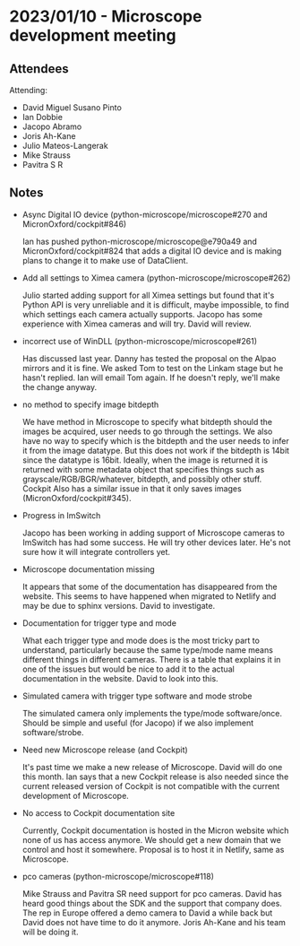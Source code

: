 # 2023/01/10 - Microscope development meeting

## Attendees

Attending:

- David Miguel Susano Pinto
- Ian Dobbie
- Jacopo Abramo
- Joris Ah-Kane
- Julio Mateos-Langerak
- Mike Strauss
- Pavitra S R

## Notes

* Async Digital IO device (python-microscope/microscope#270 and
  MicronOxford/cockpit#846)

  Ian has pushed python-microscope/microscope@e790a49 and
  MicronOxford/cockpit#824 that adds a digital IO device and is making
  plans to change it to make use of DataClient.

* Add all settings to Ximea camera (python-microscope/microscope#262)

  Julio started adding support for all Ximea settings but found that
  it's Python API is very unreliable and it is difficult, maybe
  impossible, to find which settings each camera actually supports.
  Jacopo has some experience with Ximea cameras and will try.  David
  will review.

* incorrect use of WinDLL (python-microscope/microscope#261)

  Has discussed last year.  Danny has tested the proposal on the Alpao
  mirrors and it is fine.  We asked Tom to test on the Linkam stage
  but he hasn't replied.  Ian will email Tom again.  If he doesn't
  reply, we'll make the change anyway.

* no method to specify image bitdepth

  We have method in Microscope to specify what bitdepth should the
  images be acquired, user needs to go through the settings.  We also
  have no way to specify which is the bitdepth and the user needs to
  infer it from the image datatype.  But this does not work if the
  bitdepth is 14bit since the datatype is 16bit.  Ideally, when the
  image is returned it is returned with some metadata object that
  specifies things such as grayscale/RGB/BGR/whatever, bitdepth, and
  possibly other stuff.  Cockpit Also has a similar issue in that it
  only saves images (MicronOxford/cockpit#345).

* Progress in ImSwitch

  Jacopo has been working in adding support of Microscope cameras to
  ImSwitch has had some success.  He will try other devices later.
  He's not sure how it will integrate controllers yet.

* Microscope documentation missing

  It appears that some of the documentation has disappeared from the
  website.  This seems to have happened when migrated to Netlify and
  may be due to sphinx versions.  David to investigate.

* Documentation for trigger type and mode

  What each trigger type and mode does is the most tricky part to
  understand, particularly because the same type/mode name means
  different things in different cameras.  There is a table that
  explains it in one of the issues but would be nice to add it to the
  actual documentation in the website.  David to look into this.

* Simulated camera with trigger type software and mode strobe

  The simulated camera only implements the type/mode software/once.
  Should be simple and useful (for Jacopo) if we also implement
  software/strobe.

* Need new Microscope release (and Cockpit)

  It's past time we make a new release of Microscope.  David will do
  one this month.  Ian says that a new Cockpit release is also needed
  since the current released version of Cockpit is not compatible with
  the current development of Microscope.

* No access to Cockpit documentation site

  Currently, Cockpit documentation is hosted in the Micron website
  which none of us has access anymore.  We should get a new domain
  that we control and host it somewhere.  Proposal is to host it in
  Netlify, same as Microscope.

* pco cameras (python-microscope/microscope#118)

  Mike Strauss and Pavitra SR need support for pco cameras.  David has
  heard good things about the SDK and the support that company does.
  The rep in Europe offered a demo camera to David a while back but
  David does not have time to do it anymore.  Joris Ah-Kane and his
  team will be doing it.
